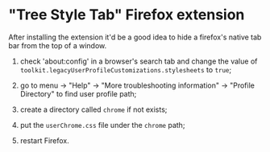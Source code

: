 # "Tree Style Tab" Firefox extension

After installing the extension it'd be a good idea to hide a firefox's
native tab bar from the top of a window.

1. check 'about:config' in a browser's search tab and change the value
   of `toolkit.legacyUserProfileCustomizations.stylesheets` to `true`;

2. go to menu -> "Help" -> "More troubleshooting information" ->
   "Profile Directory" to find user profile path;

3. create a directory called `chrome` if not exists;

4. put the `userChrome.css` file under the `chrome` path;

5. restart Firefox.
